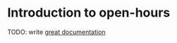 # Introduction to open-hours

TODO: write [great documentation](http://jacobian.org/writing/what-to-write/)

